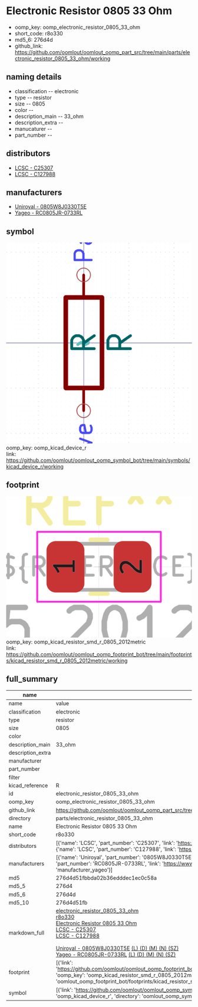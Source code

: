 # Electronic Resistor 0805 33 Ohm

  
* oomp_key: oomp_electronic_resistor_0805_33_ohm 
* short_code: r8o330
* md5_6: 276d4d  
* github_link: https://github.com/oomlout/oomlout_oomp_part_src/tree/main/parts/electronic_resistor_0805_33_ohm/working  
## naming details
* classification -- electronic
* type -- resistor
* size -- 0805
* color -- 
* description_main -- 33_ohm
* description_extra -- 
* manucaturer -- 
* part_number -- 

## distributors
* [LCSC - C25307](https://lcsc.com/product-detail/C25307.html)  
* [LCSC - C127988](https://lcsc.com/product-detail/C127988.html)  

## manufacturers
* [Uniroyal - 0805W8J0330T5E]()  
* [Yageo - RC0805JR-0733RL](https://www.yageo.com/en/Chart/Download/pdf/RC0805JR-0733RL)  

## symbol

![](symbol/0/working/working_600.png)  
oomp_key: oomp_kicad_device_r  
link: https://github.com/oomlout/oomlout_oomp_symbol_bot/tree/main/symbols/kicad_device_r/working  

## footprint

![](footprint/0/working/working_600.png)  
oomp_key: oomp_kicad_resistor_smd_r_0805_2012metric  
link: https://github.com/oomlout/oomlout_oomp_footprint_bot/tree/main/footprints/kicad_resistor_smd_r_0805_2012metric/working  

## full_summary
| name | value | 
| --- | --- | 
| name | value | 
| classification | electronic | 
| type | resistor | 
| size | 0805 | 
| color |  | 
| description_main | 33_ohm | 
| description_extra |  | 
| manufacturer |  | 
| part_number |  | 
| filter |  | 
| kicad_reference | R | 
| id | electronic_resistor_0805_33_ohm | 
| oomp_key | oomp_electronic_resistor_0805_33_ohm | 
| github_link | https://github.com/oomlout/oomlout_oomp_part_src/tree/main/parts/electronic_resistor_0805_33_ohm/working | 
| directory | parts/electronic_resistor_0805_33_ohm | 
| name | Electronic Resistor 0805 33 Ohm | 
| short_code | r8o330 | 
| distributors | [{'name': 'LCSC', 'part_number': 'C25307', 'link': 'https://lcsc.com/product-detail/C25307.html', 'id': 'distributor_lcsc'}, {'name': 'LCSC', 'part_number': 'C127988', 'link': 'https://lcsc.com/product-detail/C127988.html', 'id': 'distributor_lcsc'}] | 
| manufacturers | [{'name': 'Uniroyal', 'part_number': '0805W8J0330T5E', 'link': '', 'id': 'manufacturer_uniroyal'}, {'name': 'Yageo', 'part_number': 'RC0805JR-0733RL', 'link': 'https://www.yageo.com/en/Chart/Download/pdf/RC0805JR-0733RL', 'id': 'manufacturer_yageo'}] | 
| md5 | 276d4d51fbbda02b36edddec1ec0c58a | 
| md5_5 | 276d4 | 
| md5_6 | 276d4d | 
| md5_10 | 276d4d51fb | 
| markdown_full | [electronic_resistor_0805_33_ohm](https://github.com/oomlout/oomlout_oomp_part_src/tree/main/parts/electronic_resistor_0805_33_ohm/working)<br>[r8o330](https://github.com/oomlout/oomlout_oomp_part_src/tree/main/parts/electronic_resistor_0805_33_ohm/working)<br>[Electronic Resistor 0805 33 Ohm](https://github.com/oomlout/oomlout_oomp_part_src/tree/main/parts/electronic_resistor_0805_33_ohm/working)<br>[LCSC - C25307<br>](https://lcsc.com/product-detail/C25307.html)[LCSC - C127988<br>](https://lcsc.com/product-detail/C127988.html)<br>[Uniroyal - 0805W8J0330T5E]() [(L)  ](https://www.lcsc.com/search?q=0805W8J0330T5E)[(D)  ](https://www.digikey.com/en/products?keywords=0805W8J0330T5E)[(M)  ](https://www.mouser.com/Search/Refine?Keyword=0805W8J0330T5E)[(N)  ](https://www.newark.com/search?st=0805W8J0330T5E)[(SZ)  ](https://so.szlcsc.com/global.html?k=0805W8J0330T5E)<br>[Yageo - RC0805JR-0733RL](https://www.yageo.com/en/Chart/Download/pdf/RC0805JR-0733RL) [(L)  ](https://www.lcsc.com/search?q=RC0805JR-0733RL)[(D)  ](https://www.digikey.com/en/products?keywords=RC0805JR-0733RL)[(M)  ](https://www.mouser.com/Search/Refine?Keyword=RC0805JR-0733RL)[(N)  ](https://www.newark.com/search?st=RC0805JR-0733RL)[(SZ)  ](https://so.szlcsc.com/global.html?k=RC0805JR-0733RL)<br> | 
| footprint | [{'link': 'https://github.com/oomlout/oomlout_oomp_footprint_bot/tree/main/foootprntss/kicad_resistor_smd_r_0805_2012metric', 'oomp_key': 'oomp_kicad_resistor_smd_r_0805_2012metric', 'directory': 'oomlout_oomp_footprint_bot/footprints/kicad_resistor_smd_r_0805_2012metric//working/working.kicad_mod'}] | 
| symbol | [{'link': 'https://github.com/oomlout/oomlout_oomp_symbol_bot/tree/main/symbols/kicad_device_r', 'oomp_key': 'oomp_kicad_device_r', 'directory': 'oomlout_oomp_symbol_bot/symbols/kicad_device_r//working/working.kicad_sym'}] | 
